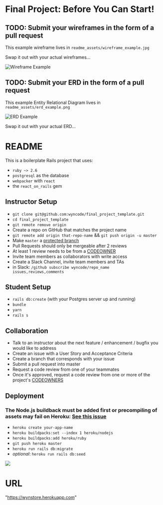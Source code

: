 # Final Project: Before You Can Start!

## TODO: Submit your wireframes in the form of a pull request

This example wireframe lives in `readme_assets/wireframe_example.jpg`

Swap it out with your actual wireframes...

![Wireframe Example](readme_assets/wireframe_example.jpg)

## TODO: Submit your ERD in the form of a pull request

This example Entity Relational Diagram lives in `readme_assets/erd_example.png`

![ERD Example](readme_assets/erd_example.png)

Swap it out with your actual ERD...

# README

This is a boilerplate Rails project that uses:

* `ruby ~> 2.6`
* `postgresql` as the database
* `webpacker` with `react`
* the `react_on_rails` gem

## Instructor Setup

* `git clone git@github.com:wyncode/final_project_template.git`
* `cd final_project_template`
* `git remote remove origin`
* Create a repo on GitHub that matches the project name
* `git remote add origin that-repo-name` && `git push origin -u master`
* Make `master` a [protected branch](https://help.github.com/articles/configuring-protected-branches/)
* Pull Requests should only be mergeable after 2 reviews
* At least 1 review needs to be from a [CODEOWNER](https://help.github.com/articles/about-codeowners/)
* Invite team members as collaborators with write access
* Create a Slack Channel, invite team members and TAs
* in Slack: `/github subscribe wyncode/repo_name issues,reviews,comments`

## Student Setup

* `rails db:create` (with your Postgres server up and running)
* `bundle`
* `yarn`
* `rails s`

## Collaboration

* Talk to an instructor about the next feature / enhancement / bugfix you would like to address
* Create an issue with a User Story and Acceptance Criteria
* Create a branch that corresponds with your issue
* Submit a pull request into master
* Request a code review from one of your teammates
* Once it's approved, request a code review from one or more of the project's [CODEOWNERS](CODEOWNERS)

## Deployment

### The Node.js buildback must be added first or precompiling of assets may fail on Heroku: [See this issue](https://github.com/rails/webpacker/issues/1164#issuecomment-443474860)

* `heroku create your-app-name`
* `heroku buildpacks:set --index 1 heroku/nodejs`
* `heroku buildpacks:add heroku/ruby`
* `git push heroku master`
* `heroku run rails db:migrate`
* _optional_: `heroku run rails db:seed`

![](readme_assets/images/wynstore_erd.png)

# URL
"https://wynstore.herokuapp.com"